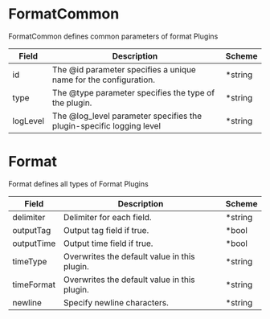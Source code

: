 # FormatCommon

FormatCommon defines common parameters of format Plugins


| Field | Description | Scheme |
| ----- | ----------- | ------ |
| id | The @id parameter specifies a unique name for the configuration. | *string |
| type | The @type parameter specifies the type of the plugin. | *string |
| logLevel | The @log_level parameter specifies the plugin-specific logging level | *string |
# Format

Format defines all types of Format Plugins


| Field | Description | Scheme |
| ----- | ----------- | ------ |
| delimiter | Delimiter for each field. | *string |
| outputTag | Output tag field if true. | *bool |
| outputTime | Output time field if true. | *bool |
| timeType | Overwrites the default value in this plugin. | *string |
| timeFormat | Overwrites the default value in this plugin. | *string |
| newline | Specify newline characters. | *string |
